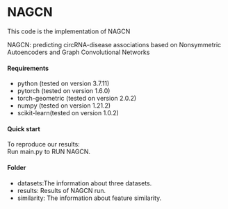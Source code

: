 # NAGCN
This code is the implementation of NAGCN

NAGCN: predicting circRNA-disease associations based on Nonsymmetric Autoencoders and Graph Convolutional Networks
#### Requirements

* python (tested on version 3.7.11)  
* pytorch (tested on version 1.6.0)  
* torch-geometric (tested on version 2.0.2)  
* numpy (tested on version 1.21.2)  
* scikit-learn(tested on version 1.0.2)  

#### Quick start

To reproduce our results:  
Run main.py to RUN NAGCN.  

#### Folder  

* datasets:The information about three datasets.  
* results: Results of NAGCN run.
* similarity: The information about feature similarity.




